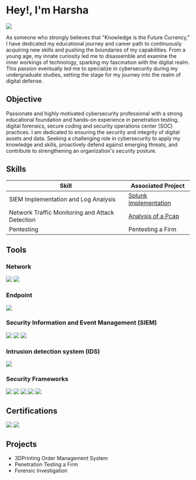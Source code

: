 # Hey!, I'm Harsha
<a href="https://linkedin.com/in/harshabaddigam"><img src="https://img.shields.io/badge/-LinkedIn-0072b1?&style=for-the-badge&logo=linkedin&logoColor=white" /></a>

As someone who strongly believes that "Knowledge is the Future Currency," I have dedicated my educational journey and career path to continuously acquiring new skills and pushing the boundaries of my capabilities. From a young age, my innate curiosity led me to disassemble and examine the inner workings of technology, sparking my fascination with the digital realm. This passion eventually led me to specialize in cybersecurity during my undergraduate studies, setting the stage for my journey into the realm of digital defense.   

## Objective
Passionate and highly motivated cybersecurity professional with a strong educational foundation and hands-on experience in penetration testing, digital forensics, secure coding and security operations center (SOC) practices. I am dedicated to ensuring the security and integrity of digital assets and data. Seeking a challenging role in cybersecurity to apply my knowledge and skills, proactively defend against emerging threats, and contribute to strengthening an organization's security posture.

## Skills

| Skill                                         | Associated Project         |
|-----------------------------------------------|----------------------------|
| SIEM Implementation and Log Analysis          | <a href="https://google.com">Splunk Implementation</a>|
| Network Traffic Monitoring and Attack Detection | <a href="https://google.com">Analysis of a Pcap</a>|
| Pentesting                                    | Pentesting a Firm|


## Tools


### Network
<div>
    <img src="https://img.shields.io/badge/-Wireshark-1679A7?&style=for-the-badge&logo=Wireshark&logoColor=white" />
    <img src="https://img.shields.io/badge/-Nmap-1ABC9C?style=for-the-badge&logo=nmap&logoColor=white" />
</div>

### Endpoint
<div>
    <img src="https://img.shields.io/badge/-Microsoft_Defender_for_Endpoint-00A4EF?&style=for-the-badge&logo=Microsoft&logoColor=white" />
</div>

### Security Information and Event Management (SIEM)
<div> 
    <img src="https://img.shields.io/badge/-Splunk-000000?&style=for-the-badge&logo=Splunk&logoColor=white" />
    <img src="https://img.shields.io/badge/-Microsoft_Sentinel-0078D4?&style=for-the-badge&logo=Microsoft&logoColor=white" />
    <img src="https://img.shields.io/badge/-Wazuh-000000?style=for-the-badge&logo=Wazuh&logoColor=blue" />

</div>

### Intrusion detection system (IDS)
<div>
    <img src="https://img.shields.io/badge/-Snort-B71C1C?style=for-the-badge&logo=snort&logoColor=white" />
</div>

### Security Frameworks
<div> 
    <img src="https://img.shields.io/badge/-NIST-00529B?style=for-the-badge&logo=nist&logoColor=white" />
    <img src="https://img.shields.io/badge/-MITRE_ATT%26CK-000000?style=for-the-badge&logo=mitre&logoColor=white" />
    <img src="https://img.shields.io/badge/-Zero_Trust-000000?style=for-the-badge" />
    <img src="https://img.shields.io/badge/-Cyber_Kill_Chain-000000?style=for-the-badge" />
    <img src="https://img.shields.io/badge/-OWASP_Top_10-A50034?style=for-the-badge&logo=owasp&logoColor=white" /> 

</div>

## Certifications
<div>
    <img src="https://img.shields.io/badge/-EC--Council_CEH-FF0000?&style=for-the-badge&logo=EC-Council&logoColor=white" />
    <img src="https://img.shields.io/badge/-CompTIA_CySA%2B-FF0000?&style=for-the-badge&logo=CompTIA&logoColor=white" />
</div>

## Projects
- 3DPrinting Order Management System
- Penetration Testing a Firm
- Forensic Investigation
